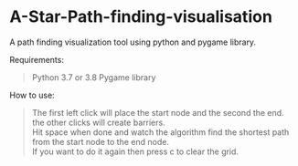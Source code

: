 # A-Star-Path-finding-visualisation
A path finding visualization tool using python and pygame library.

Requirements:
  > Python 3.7 or 3.8
  > Pygame library

How to use:
  >The first left click will place the start node and the second the end. the other clicks will create barriers.  <BR />
  >Hit space when done and watch the algorithm find the shortest path from the start node to the end node.  <BR />
  >If you want to do it again then press c to clear the grid.
